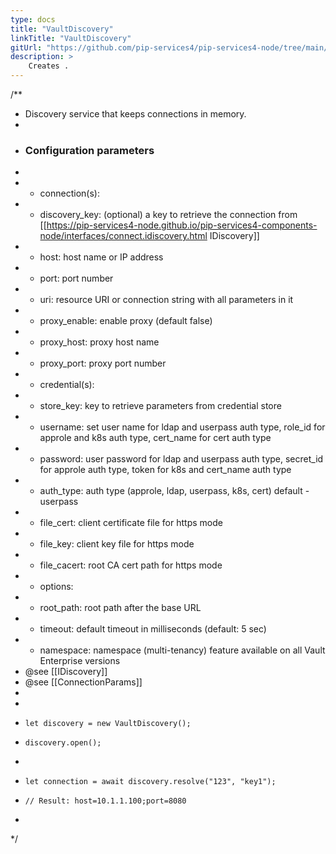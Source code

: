 ```yaml
---
type: docs
title: "VaultDiscovery"
linkTitle: "VaultDiscovery"
gitUrl: "https://github.com/pip-services4/pip-services4-node/tree/main/pip-services4-rabbitmq-node"
description: > 
    Creates .
---
```


/**
 * Discovery service that keeps connections in memory.
 * 
 * ### Configuration parameters ###
 * 
 * - connection(s):           
 *   - discovery_key:         (optional) a key to retrieve the connection from [[https://pip-services4-node.github.io/pip-services4-components-node/interfaces/connect.idiscovery.html IDiscovery]]
 *   - host:                  host name or IP address
 *   - port:                  port number
 *   - uri:                   resource URI or connection string with all parameters in it
 *   - proxy_enable:          enable proxy (default false)
 *   - proxy_host:            proxy host name
 *   - proxy_port:            proxy port number
 * - credential(s):
 *   - store_key:             key to retrieve parameters from credential store
 *   - username:              set user name for ldap and userpass auth type, role_id for approle and k8s auth type, cert_name for cert auth type
 *   - password:              user password for ldap and userpass auth type, secret_id for approle auth type, token for k8s and cert_name auth type
 *   - auth_type:             auth type (approle, ldap, userpass, k8s, cert) default - userpass
 *   - file_cert:             client certificate file for https mode
 *   - file_key:              client key file for https mode
 *   - file_cacert:           root CA cert path for https mode
 * - options:
 *   - root_path:             root path after the base URL
 *   - timeout:               default timeout in milliseconds (default: 5 sec)
 *   - namespace:             namespace (multi-tenancy) feature available on all Vault Enterprise versions   
 * @see [[IDiscovery]]
 * @see [[ConnectionParams]]
 * 
 *     
 *     let discovery = new VaultDiscovery();
 *     discovery.open();
 *     
 *     let connection = await discovery.resolve("123", "key1");
 *     // Result: host=10.1.1.100;port=8080
 *     
 */
